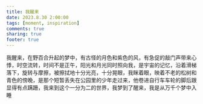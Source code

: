 ```yaml
---
title: 我醒来
date: 2023.8.30 2:00:00
tags: [moment, inspiration]
comments: true
sharing: true
footer: true
---
```

我醒来，在野百合升起的梦中，有古怪的月色和紫色的风，有急促的敲门声带来心悸，时空流转，时间不是正午，阳光和月光同时照向我，是宇宙的记忆，沿着滑梯落下，旋转与摩擦，被擦拭地十分光亮，十分晃眼，我眯着眼，映着不老的松树和青色的傍晚，是那个短暂丢失在公园里的少年走过来，他卷进自行车车轮的脚后跟显得有点蹒跚，我来到这个一分为二的世界，我梦到了醒来，我是从万千个梦中入睡

